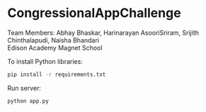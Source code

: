 # CongressionalAppChallenge
Team Members: Abhay Bhaskar, Harinarayan AsooriSriram, Srijith Chinthalapudi, Naisha Bhandari <br />
Edison Academy Magnet School

To install Python libraries:
```sh
pip install -r requirements.txt
```

Run server:
```sh
python app.py
```
